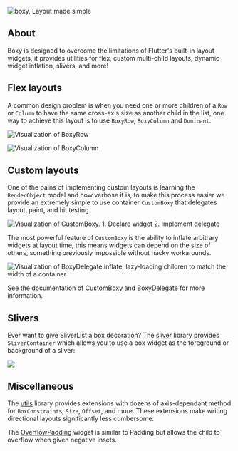 ![boxy, Layout made simple](https://i.tst.sh/zncIM.png)

## About

Boxy is designed to overcome the limitations of Flutter's built-in layout widgets, it provides utilities for flex,
custom multi-child layouts, dynamic widget inflation, slivers, and more!

## Flex layouts

A common design problem is when you need one or more children of a `Row` or `Column` to have the same cross-axis size
as another child in the list, one way to achieve this layout is to use `BoxyRow`, `BoxyColumn` and `Dominant`.

![Visualization of BoxyRow](https://i.tst.sh/WDmbR.png)

![Visualization of BoxyColumn](https://i.tst.sh/FdoiA.png)

## Custom layouts

One of the pains of implementing custom layouts is learning the `RenderObject` model and how verbose it is, to make this
process easier we provide an extremely simple to use container `CustomBoxy` that delegates layout, paint, and hit
testing.

![Visualization of CustomBoxy. 1. Declare widget 2. Implement delegate](https://i.tst.sh/e0M7b.png)

The most powerful feature of `CustomBoxy` is the ability to inflate arbitrary widgets at layout time, this means widgets
can depend on the size of others, something previously impossible without hacky workarounds.

![Visualization of BoxyDelegate.inflate, lazy-loading children to match the width of a container](https://i.tst.sh/sYQHo.png)

See the documentation of [CustomBoxy](https://pub.dev/documentation/boxy/latest/boxy/CustomBoxy-class.html) and
[BoxyDelegate](https://pub.dev/documentation/boxy/latest/boxy/BoxyDelegate-class.html) for more information.

## Slivers

Ever want to give SliverList a box decoration? The [sliver](https://pub.dev/documentation/boxy/latest/sliver) library
provides `SliverContainer` which allows you to use a box widget as the foreground or background of a sliver:

![](https://i.tst.sh/iiyrk.png)

## Miscellaneous

The [utils](https://pub.dev/documentation/boxy/latest/utils/utils-library.html) library provides extensions with dozens of axis-dependant
method for `BoxConstraints`, `Size`, `Offset`, and more. These extensions make writing directional layouts significantly less cumbersome.

The [OverflowPadding](https://pub.dev/documentation/boxy/latest/padding/OverflowPadding-class.html) widget is similar to
Padding but allows the child to overflow when given negative insets.